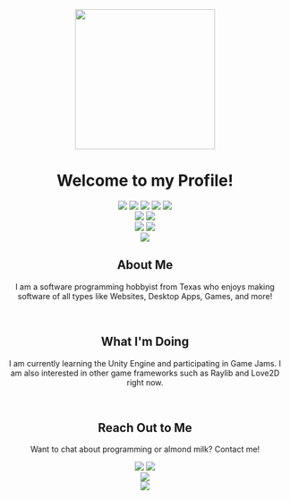 <div align="center">
  <img src="https://avatars.githubusercontent.com/u/68769498?v=4" style="width: 250px; height: 250px;">
  <h1>Welcome to my Profile!</h1>
  </img>
  <img src="https://img.shields.io/badge/-c++-blue?logo=c%2B%2B&style=for-the-badge"/>
  <img src="https://img.shields.io/badge/c%23-%23239120.svg?style=for-the-badge&logo=c-sharp&logoColor=white"/>
  <img src="https://img.shields.io/badge/html5-%23E34F26.svg?style=for-the-badge&logo=html5&logoColor=white"/>
  <img src="https://img.shields.io/badge/javascript-%23323330.svg?style=for-the-badge&logo=javascript&logoColor=%23F7DF1E"/>
  <img src="https://img.shields.io/badge/css3-%231572B6.svg?style=for-the-badge&logo=css3&logoColor=white"/>
  <br/>
  <img src="https://img.shields.io/badge/Visual%20Studio-5C2D91.svg?style=for-the-badge&logo=visual-studio&logoColor=white"/>
  <img src="https://img.shields.io/badge/Visual%20Studio%20Code-0078d7.svg?style=for-the-badge&logo=visual-studio-code&logoColor=white"/>
  <br/>
  <img src="https://img.shields.io/badge/Windows-0078D6?style=for-the-badge&logo=windows&logoColor=white"/>
  <img src="https://img.shields.io/badge/mac%20os-000000?style=for-the-badge&logo=macos&logoColor=F0F0F0"/>
  <br/>
  <img src="https://img.shields.io/badge/unity-%23000000.svg?style=for-the-badge&logo=unity&logoColor=white"/>
</div>

<div align="center">
  <h2>About Me</h2>
  <p>I am a software programming hobbyist from Texas who enjoys making software of all types like Websites, Desktop Apps, Games, and more!</p>
</div>

<br/>

<div align="center">
  <h2>What I'm Doing</h2>
  <p>I am currently learning the Unity Engine and participating in Game Jams. I am also interested in other game frameworks such as Raylib and Love2D right now.</p>
</div>
  
<br/>
  
<div align="center">
  <h2 align="center">Reach Out to Me</h2>
  <p>Want to chat about programming or almond milk? Contact me!</p>
  <a href="mailto:lukeybuzzukey@gmail.com" style="text-decoration: none;">
    <img src="https://img.shields.io/badge/Gmail-D14836?style=for-the-badge&logo=gmail&logoColor=white"/>
  </a>
  <img src="https://img.shields.io/badge/Prodski⋕2432-%237289DA.svg?style=for-the-badge&logo=discord&logoColor=white">
</div>

<div align="center">
   <img src="https://github-readme-stats.vercel.app/api?username=shakenbeet&count_private=true"/>
    <br/>
   <img src="https://github-readme-stats.vercel.app/api/top-langs/?username=shakenbeet&layout=compact&hide=shaderlab"/>
</div>

  

<!--
**Shakenbeet/Shakenbeet** is a ✨ _special_ ✨ repository because its `README.md` (this file) appears on your GitHub profile.

Here are some ideas to get you started:

- 🔭 I’m currently working on ...
- 🌱 I’m currently learning ...
- 👯 I’m looking to collaborate on ...
- 🤔 I’m looking for help with ...
- 💬 Ask me about ...
- 📫 How to reach me: ...
- 😄 Pronouns: ...
- ⚡ Fun fact: ...
-->
